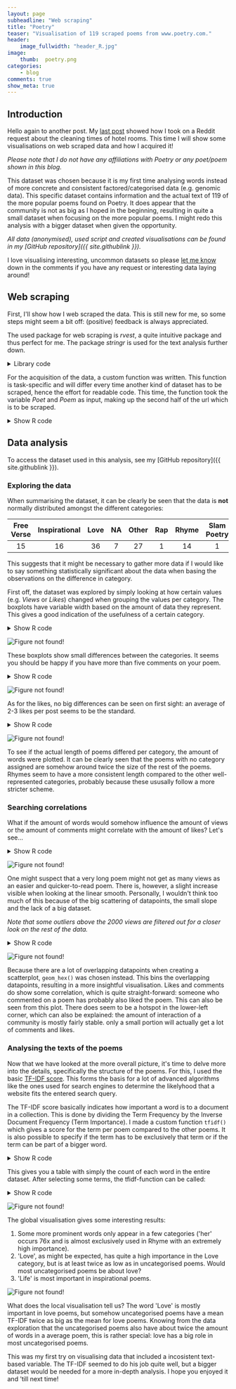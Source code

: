 ```yaml
---
layout: page
subheadline: "Web scraping"
title: "Poetry"
teaser: "Visualisation of 119 scraped poems from www.poetry.com."
header:
    image_fullwidth: "header_R.jpg"
image:
    thumb:  poetry.png
categories:
    - blog
comments: true
show_meta: true
---
```



## Introduction

Hello again to another post. My [last post](/blog/Working-Hours/) showed how I took on a Reddit request about the cleaning times of hotel rooms. This time I will show some visualisations on web scraped data and how I acquired it!

*Please note that I do not have any affiliations with Poetry or any poet/poem shown in this blog.*

This dataset was chosen because it is my first time analysing words instead of more concrete and consistent factored/categorised data (e.g. genomic data). This specific dataset contains information and the actual text of 119 of the more popular poems found on Poetry. It does appear that the community is not as big as I hoped in the beginning, resulting in quite a small dataset when focusing on the more popular poems. I might redo this analysis with a bigger dataset when given the opportunity.

*All data (anonymised), used script and created visualisations can be found in my [GitHub repository]({{ site.githublink }}).*

I love visualising interesting, uncommon datasets so please [let me know](#disqus_thread) down in the comments if you have any request or interesting data laying around!


## Web scraping

First, I'll show how I web scraped the data. This is still new for me, so some steps might seem a bit off: (positive) feedback is always appreciated.

The used package for web scraping is *rvest*, a quite intuitive package and thus perfect for me. The package *stringr* is used for the text analysis further down.

<details>
  <summary>Library code</summary><p>
  ```r
  library(rvest)
  library(knitr)
  library(dplyr)
  library(tidyr)
  library(stringr)
  library(data.table)
  library(magrittr)
  library(ggplot2)
  ```
</p></details>

For the acquisition of the data, a custom function was written. This function is task-specific and will differ every time another kind of dataset has to be scraped, hence the effort for readable code. This time, the function took the variable *Poet* and *Poem* as input, making up the second half of the url which is to be scraped.

<details>
  <summary>Show R code</summary><p>
  ```r
  Scrape <- function(Poet, Poem){
    url <- paste(paste0("http://poetry.com/poem/", Poet), Poem, sep="/")
    
    # Get the info
    # Obtain URL, if url found return the data, else "error message"
    webHTML <- tryCatch({read_html(url)}, error=function(err) "Error")
    
    if(length(webHTML)==1 && webHTML=="Error"){
      message("Error!")
      return("Error")
    } 
    
    # Get divs with information ====
    innerNodes <- webHTML %>% html_nodes("article")
    df_info <- innerNodes %>% html_node(xpath = '//*[@id="content-block"]/div/div/div[1]/article/div[1]') %>% html_nodes("span") %>% html_text("i") # get likes, views and comments
    df_title <- innerNodes %>% html_node(xpath = '//*[@id="content-block"]/div/div/div[1]/article/div[2]/h1') %>% html_text("h1") # get poem title
    df_text <- innerNodes %>% html_node(xpath = '//*[@id="content-block"]/div/div/div[1]/article/div[2]/div[2]') %>% html_nodes("p") #%>% html_text(trim=TRUE) # get poem text
    df_cat <- innerNodes %>% html_node(xpath = '//*[@id="content-block"]/div/div/div[1]/article/div[2]/span/p/a') %>% html_text() # get poem category
    df_tags <- innerNodes %>% html_node(xpath = '//*[@id="content-block"]/div/div/div[1]/article/div[3]/div') %>% html_nodes("a") %>% html_text() # get poem tags

    # Get amount of tags per poem
    df_ntags <- length(df_tags)
    if (length(df_tags)==0){
      df_tags <- NA
    }

    # Clean poem text ====
    # First, replace all <br/> tags with '\n'
    xml_find_all(df_text, ".//br") %>% xml_add_sibling("p", "\n")
    xml_find_all(df_text, ".//br") %>% xml_remove()

    # Get the actual poem
    df_text <- html_text(df_text)
    df_text <- paste0(df_text, collapse = " ")

    # Fix line breaks and certain special characters
    df_text <- gsub("\n", " ", df_text)
    df_text <- gsub(",||&||;", "", df_text)

    # Split the text in seperate words
    df_texts <- strsplit(df_text, split = " ")
    df_texts2 <- as.list(str_trim(unlist(df_texts))) # remove leading and lagging spaces from elements
    df_texts3 <- unlist(df_texts2[df_texts2!=""]) # unlist the text and filter empty elements
    
    # Compose dataset ====
    temp <- data.frame(Category=df_cat,Title=df_title,Text=paste0(df_texts3, collapse = " "),Words=length(df_texts3),Likes=df_info[[1]],Views=df_info[[2]],Comments=df_info[[3]],Tags=df_tags,nTags=df_ntags)
    
    return(temp)
  }
  ```
</p></details>

An example of how this function could be called is like this:

<details>
  <summary>Show R code</summary><p>
  ```r
  # Create the input list ====
  input <- list()
  input[["poet1"]] <- c("poem1","poem2","poem3","poem4","poem5")
  input[["poet2"]] <- "poem"

  # Web scraping ====
  # Store data
  df <- NULL

  # Scrape data
  for (i in names(input)){
    print(i) # follow progress of poets throughout function
    for (j in 1:length(input[[i]])){
      k <- input[[i]][j]
      print(k) # follow progress of poems throughout function
      x <- Scrape(i,k)
      df <- bind_rows(df,x)
    }
  }
  ```
</p></details>

## Data analysis

To access the dataset used in this analysis, see my [GitHub repository]({{ site.githublink }}).

### Exploring the data

When summarising the dataset, it can be clearly be seen that the data is **not** normally distributed amongst the different categories:

|  Free Verse  |  Inspirational  |  Love  |  NA  |  Other  |  Rap  |  Rhyme  |  Slam Poetry  |  Spoken Word  |
|:------------:|:---------------:|:------:|:----:|:-------:|:-----:|:-------:|:-------------:|:-------------:|
|      15      |        16       |   36   |  7   |    27   |   1   |   14    |       1       |        2      |

This suggests that it might be necessary to gather more data if I would like to say something statistically significant about the data when basing the observations on the difference in category.

First off, the dataset was explored by simply looking at how certain values (e.g. *Views* or *Likes*) changed when grouping the values per category. The boxplots have variable width based on the amount of data they represent. This gives a good indication of the usefulness of a certain category.

<details>
  <summary>Show R code</summary><p>
  ```r
  df_single <- df[-8] %>% filter(!duplicated(Title)) # filter for non-duplicates

  # Remove extreme outliers
  upper.fence <- quantile(df_single$Views)[4] + 1.5*IQR(df_single$Views)
  lower.fence <- quantile(df_single$Views)[2] - 1.5*IQR(df_single$Views)

  ggplot(df_single, aes(x = Category, y = Views)) +
    geom_boxplot(outlier.colour = NA, varwidth = TRUE) +
    coord_cartesian(ylim = c(lower.fence, upper.fence)) +
    ggtitle("Views per poem category")
  ```
</p></details>

![Figure not found!](/images/R/2017-12-27_Rplot1.jpeg "Views per poem category")

It is interesting to see that most of the well-represented categories are quite similar in the amount of views they get per poem. Rhyme appears to be less popular to the community though.
You can also see that the categories "Love" and "Other" are most represented in this dataset.

<details>
  <summary>Show R code</summary><p>
  ```r
  ggplot(df_single, aes(x = Category, y = Comments)) +
    geom_boxplot(varwidth = TRUE) +
    ggtitle("Comments per poem category")
  ```
</p></details>

![Figure not found!](/images/R/2017-12-27_Rplot2.jpeg "Comments per poem category")

These boxplots show small differences between the categories. It seems you should be happy if you have more than five comments on your poem.

<details>
  <summary>Show R code</summary><p>
  ```r
  ggplot(df_single, aes(x = Category, y = Likes)) +
    geom_boxplot(varwidth = TRUE) +
    ggtitle("Likes per poem category")
  ```
</p></details>

![Figure not found!](/images/R/2017-12-27_Rplot3.jpeg "Likes per poem category")

As for the likes, no big differences can be seen on first sight: an average of 2-3 likes per post seems to be the standard.

<details>
  <summary>Show R code</summary><p>
  ```r
  ggplot(df_single, aes(x = Category, y = Words)) +
    geom_boxplot(varwidth = TRUE) +
    ggtitle("Words per poem category")
  ```
</p></details>

![Figure not found!](/images/R/2017-12-27_Rplot4.jpeg "Words per poem category")

To see if the actual length of poems differed per category, the amount of words were plotted. It can be clearly seen that the poems with no category assigned are somehow around twice the size of the rest of the poems. Rhymes seem to have a more consistent length compared to the other well-represented categories, probably because these ususally follow a more stricter scheme.

### Searching correlations

What if the amount of words would somehow influence the amount of views or the amount of comments might correlate with the amount of likes? Let's see...

<details>
  <summary>Show R code</summary><p>
  ```r
  ggplot(df_single %>% filter(Views < 2000), aes(x = Words, y = Views)) +
    geom_point() +
    geom_smooth(method = "lm") +
    ggtitle("Amount of views per no. of words")
  ```
</p></details>

![Figure not found!](/images/R/2017-12-27_Rplot5.jpeg "Amount of views per no. of words")

One might suspect that a very long poem might not get as many views as an easier and quicker-to-read poem. There is, however, a slight increase visible when looking at the linear smooth. Personally, I wouldn't think too much of this because of the big scattering of datapoints, the small slope and the lack of a big dataset.

*Note that some outliers above the 2000 views are filtered out for a closer look on the rest of the data.*

<details>
  <summary>Show R code</summary><p>
  ```r
  ggplot(df_single, aes(x = Comments, y = Likes)) +
    geom_hex() + # a lot of overlapping datapoints
    ggtitle("Likes per no. of comments")
  ```
</p></details>

![Figure not found!](/images/R/2017-12-27_Rplot6.jpeg "Likes per no. of comments")

Because there are a lot of overlapping datapoints when creating a scatterplot, `geom_hex()` was chosen instead. This bins the overlapping datapoints, resulting in a more insightful visualisation. Likes and comments do show some correlation, which is quite straight-forward: someone who commented on a poem has probably also liked the poem. This can also be seen from this plot.
There does seem to be a hotspot in the lower-left corner, which can also be explained: the amount of interaction of a community is mostly fairly stable. only a small portion will actually get a lot of comments and likes.

### Analysing the texts of the poems

Now that we have looked at the more overall picture, it's time to delve more into the details, specifically the structure of the poems. For this, I used the basic [TF-IDF score](http://tfidf.com/). This forms the basis for a lot of advanced algorithms like the ones used for search engines to determine the likelyhood that a website fits the entered search query.

The TF-IDF score basically indicates how important a word is to a document in a collection. This is done by dividing the Term Frequency by the Inverse Document Frequency (Term Importance).
I made a custom function `tfidf()` which gives a score for the term per poem compared to the other poems. It is also possible to specify if the term has to be exclusively that term or if the term can be part of a bigger word.

<details>
  <summary>Show R code</summary><p>
  ```r
  tfidf <- function(term, texts, contains){
    # contains: whether a word may contain the term of if the term should be exclusive

    n_texts <- length(texts)
    if (!is.list(texts)){
      warning("Convert texts to list before running this function")
      return(NA)
    }
    if (n_texts<2){
      warning("At least two texts are needed for this function")
      return(NA)
    }
    
    # Retain only alnum characters
    texts_e <- texts
    for (i in 1:n_texts){
      texts_e[i] <- str_to_lower(str_trim(texts_e[i])) # convert to lower-case only
      texts_e[i] <- as.character(texts_e[i]) %>% strsplit(texts_e[i], split = "[[:space:]]") # splits sentences to words
      texts_e[[i]] <- str_replace_all(texts_e[[i]], "[[:punct:]]", "") # replaces punctuation by empty elements
      texts_e[[i]] <- texts_e[[i]][texts_e[[i]] != ""] # removes empty elements
    }
    
    # Get Term Frequency and Inverse Document Frequency per document
    TF <- list() # initialisation
    hits = 0 # count amount of texts with at least one term hit
    for (i in 1:n_texts){
      TF[i] <- ifelse(contains==TRUE, length(grep(term, texts_e[[i]], ignore.case = TRUE)), length(grep(paste0("\\<",paste0(term,"\\>")), texts_e[[i]], ignore.case = TRUE)))
      if (TF[i]!=0) {
        hits = hits + 1
      }
    }
    #message(paste0("Texts with at least one hit on term: ", hits)) # some diagnostics
    IDF = log10(as.double(n_texts/hits))
    #message(paste0("IDF found: ", IDF)) # some diagnostics
    
    # Get the TF-IDF weight per text
    TFIDF <- list()
    for (i in 1:n_texts){
      TFIDF[i] <- as.double(TF[[i]]*IDF)
    }
    
    return(TFIDF)
  }
  ```
</p></details>

When deciding what terms might be interesting to analyse, a summary of the words can be made:

<details>
  <summary>Show R code</summary><p>
  ```r
  # Get the texts
  texts <- as.list(df_single$Text)
  df_single$Category <- as.character(df_single$Category)
  df_single$Category[is.na(df_single$Category)] <- "NA"
  df_single$Category <- as.factor(df_single$Category)

  # Analyse occurence of each word
  ## Retain only alnum characters
  words <- texts
  n_texts <- length(texts)
  for (i in 1:n_texts){
    words[i] <- str_to_lower(str_trim(words[i])) # convert to lower-case only
    words[i] <- as.character(words[i]) %>% strsplit(words[i], split = "[[:space:]]") # splits sentences to words
    words[[i]] <- str_replace_all(words[[i]], "[[:punct:]]", "") # replaces punctuation by empty elements
    words[[i]] <- words[[i]][words[[i]] != ""] # removes empty elements
  }

  ## Count seperate words
  words <- unlist(words)
  df_counts <- data.frame(Word = str_to_lower(unlist(words)))
  df_counts$Word <- as.character(df_counts$Word)
  df_counts <- df_counts %>% count(Word) %>% arrange(desc(n))
  ```
</p></details>

This gives you a table with simply the count of each word in the entire dataset. After selecting some terms, the tfidf-function can be called:

<details>
  <summary>Show R code</summary><p>
  ```r
  # Get TFIDF values
  life_ex <- tfidf("life", texts, FALSE)
  life_inc <- tfidf("life", texts, TRUE)
  love_ex <- tfidf("love", texts, FALSE)
  love_inc <- tfidf("love", texts, TRUE)
  heart_ex <- tfidf("heart", texts, FALSE)
  heart_inc <- tfidf("heart", texts, TRUE)
  her_ex <- tfidf("her", texts, FALSE)
  her_inc <- tfidf("her", texts, TRUE)
  feel_ex <- tfidf("feel", texts, FALSE)
  feel_inc <- tfidf("feel", texts, TRUE)
  never_ex <- tfidf("never", texts, FALSE)
  never_inc <- tfidf("never", texts, TRUE)
  tears_ex <- tfidf("tears", texts, FALSE)
  tears_inc <- tfidf("tears", texts, TRUE)
  df_tfidf <- df_single %>% mutate(life_ex=unlist(life_ex),
                                   life_inc=unlist(life_inc),
                                   love_ex=unlist(love_ex),
                                   love_inc=unlist(love_inc),
                                   heart_ex=unlist(heart_ex),
                                   heart_inc=unlist(heart_inc),
                                   her_ex=unlist(her_ex),
                                   her_inc=unlist(her_inc),
                                   feel_ex=unlist(feel_ex),
                                   feel_inc=unlist(feel_inc),
                                   never_ex=unlist(never_ex),
                                   never_inc=unlist(never_inc),
                                   tears_ex=unlist(tears_ex),
                                   tears_inc=unlist(tears_inc))

  # Convert the values to a actionable dataset
  cormat <- df_tfidf[c(1,4,9:22)] %>% arrange(Category)
  cormat_gathered <- gather(cormat, "Category")
  setnames(cormat_gathered,c("Category","Type","Value"))

  # Add some summary values
  cormat_sum <- cormat_gathered %>% group_by(Category, Type) %>% mutate(Median = median(Value), Mean = mean(Value), Third = quantile(Value)[4], Max = max(Value), dThMed = quantile(Value)[4]-median(Value))
  cormat_sum$Value <- NULL
  cormat_sum <- as.data.frame(cormat_sum)
  cormat_sum$Type <- as.factor(cormat_sum$Type)
  cormat_sum <- cormat_sum %>% distinct()
  cormat_sum_gathered <- gather(cormat_sum, "Category", "Type")
  setnames(cormat_sum_gathered, c("Category", "Type", "Measurement", "Value"))
  ```
</p></details>

Now, the time has come to visualise this in a interpretable manner. I chose for two approaches:
- Global visualisation showing each term (inclusive and exclusive) facetted per category. Selecting the *Third* measurement shows the TF-IDF values for the bottom 75% of the values per category.
- Local visualisation showing the distribution of all TF-IDF-values of all poems for a chosen term across the categories.

<details>
  <summary>Show R code</summary><p>
  ```r
  ggplot(cormat_sum_gathered %>% filter(Type != "Words" & Measurement == "Third"), aes(x = Type, y = Value)) +
    geom_col(position = "dodge", width = 0.5) +
    coord_flip() +
    facet_grid(~Category) +
    ggtitle("Global visualisation: bottom 75% TF-IDF scores per category")

  ggplot(df_tfidf, aes(x = Category, y = love_ex)) +
    geom_boxplot(varwidth = TRUE) +
    ggtitle("TF-IDF score of the word 'love' (exclusive)")
  ```
</p></details>

![Figure not found!](/images/R/2017-12-27_Rplot7.jpeg "Global visualisation: bottom 75% TF-IDF scores per category")

The global visualisation gives some interesting results:
1. Some more prominent words only appear in a few categories ('her' occurs 76x and is almost exclusively used in Rhyme with an extremely high importance).
2. 'Love', as might be expected, has quite a high importance in the Love category, but is at least twice as low as in uncategorised poems. Would most uncategorised poems be about love?
3. 'Life' is most important in inspirational poems.

![Figure not found!](/images/R/2017-12-27_Rplot8.jpeg "TF-IDF score of the word 'love' (exclusive)")

What does the local visualisation tell us? The word 'Love' is mostly important in love poems, but somehow uncategorised poems have a mean TF-IDF twice as big as the mean for love poems. Knowing from the data exploration that the uncategorised poems also have about twice the amount of words in a average poem, this is rather special: love has a big role in most uncategorised poems.

This was my first try on visualising data that included a incosistent text-based variable. The TF-IDF seemed to do his job quite well, but a bigger dataset would be needed for a more in-depth analysis.
I hope you enjoyed it and 'till next time!